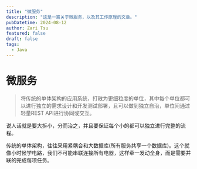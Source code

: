 ```yaml
---
title: "微服务"
description: "这是一篇关于微服务，以及其工作原理的文章。"
pubDatetime: 2024-08-12
author: Zari Tsu
featured: false
draft: false
tags:
  - Java
---
```


# 微服务

> 将传统的单体架构的应用系统，打散为更细粒度的单位，其中每个单位都可以进行独立的需求设计和开发测试部署，且可以做到独立自治，单位间通过轻量REST API进行协同或交互。

说人话就是要大拆小，分而治之，并且要保证每个小的都可以独立进行完整的流程。

传统的单体架构，往往采用紧耦合和大数据库(所有服务共享一个数据库)。这个就像小时候学电路，我们不可能串联连接所有电器，这样牵一发动全身，而是需要并联的完成每项任务。
